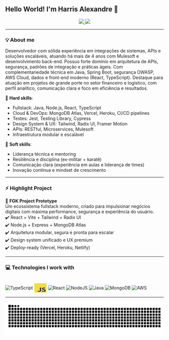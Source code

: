 ## Hello World! I'm Harris Alexandre 👋

<div align="center">
  <a href="https://github.com/harrisalexandre">
    <img height="180em" src="https://github-readme-stats.vercel.app/api?username=harrisalexandre&show_icons=true&theme=react&include_all_commits=true&count_private=true"/>
    <img height="180em" src="https://github-readme-stats.vercel.app/api/top-langs/?username=harrisalexandre&layout=compact&langs_count=7&theme=react"/>
  </a>
</div>

---

### 💡 About me

Desenvolvedor com sólida experiência em integrações de sistemas, APIs e soluções escaláveis, atuando há mais de 4 anos com Mulesoft e desenvolvimento back-end. Possuo forte domínio em arquitetura de APIs, segurança, padrões de integração e práticas ágeis. Com complementariedade técnica em Java, Spring Boot, segurança OWASP, AWS Cloud, dados e front-end moderno (React, TypeScript). Destaque para atuação em projetos de grande porte no setor financeiro e logístico, com perfil analítico, comunicação clara e foco em eficiência e resultados.


🧠 **Hard skills**:  
- Fullstack: Java, Node.js, React, TypeScript
- Cloud & DevOps: MongoDB Atlas, Vercel, Heroku, CI/CD pipelines
- Testes: Jest, Testing Library, Cypress
- Design System & UX: Tailwind, Radix UI, Framer Motion
- APIs: RESTful, Microservices, Mulesoft
- Infraestrutura modular e escalável

💬 **Soft skills**:  
- Liderança técnica e mentoring
- Resiliência e disciplina (ex-militar + karatê)
- Comunicação clara (experiência em aulas e liderança de times)
- Inovação contínua e mindset de crescimento

---

### ⚡ Highlight Project

🚀 **FGK Project Prototype**  
Um ecossistema fullstack moderno, criado para impulsionar negócios digitais com máxima performance, segurança e experiência do usuário.  
✔️ React + Vite + Tailwind + Radix UI  
✔️ Node.js + Express + MongoDB Atlas  
✔️ Arquitetura modular, segura e pronta para escalar  
✔️ Design system unificado e UX premium  
✔️ Deploy-ready (Vercel, Heroku, Netlify)  

---

### 💻 Technologies I work with

<div style="display: inline_block"><br>
  <img align="center" alt="TypeScript" height="30" width="40" src="https://cdn.jsdelivr.net/gh/devicons/devicon/icons/typescript/typescript-original.svg">
  <img align="center" alt="JavaScript" height="30" width="40" src="https://raw.githubusercontent.com/devicons/devicon/master/icons/javascript/javascript-original.svg">
  <img align="center" alt="React" height="30" width="40" src="https://cdn.jsdelivr.net/gh/devicons/devicon/icons/react/react-original.svg">
  <img align="center" alt="NodeJS" height="30" width="40" src="https://cdn.jsdelivr.net/gh/devicons/devicon/icons/nodejs/nodejs-original.svg">
  <img align="center" alt="Java" height="30" width="40" src="https://cdn.jsdelivr.net/gh/devicons/devicon/icons/java/java-original.svg">
  <img align="center" alt="MongoDB" height="30" width="40" src="https://cdn.jsdelivr.net/gh/devicons/devicon/icons/mongodb/mongodb-original.svg">
  <img align="center" alt="AWS" height="30" width="40" src="https://cdn.jsdelivr.net/gh/devicons/devicon/icons/amazonwebservices/amazonwebservices-original.svg">
</div>

---

<div align="center">
  <img src="https://github.com/harrisalexandre/harrisalexandre/blob/output/github-contribution-grid-snake.svg" alt="snake animation"/>
</div>
